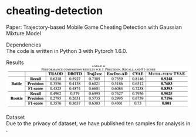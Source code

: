 # cheating-detection
Paper: Trajectory-based Mobile Game Cheating Detection with Gaussian Mixture Model

Dependencies  
The code is written in Python 3 with Pytorch 1.6.0.

Results
![Result](https://github.com/super1225/cheating-reconstruct/blob/ee86835f85d76cd9f31ae8a5ff247687eef622d1/result.png)

Dataset  
Due to the privacy of dataset, we have published ten samples for analysis in .
